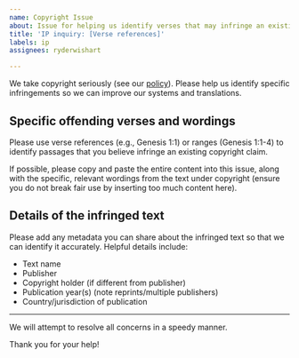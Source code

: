 ```yaml
---
name: Copyright Issue
about: Issue for helping us identify verses that may infringe an existing copyright.
title: 'IP inquiry: [Verse references]'
labels: ip
assignees: ryderwishart

---
```


We take copyright seriously (see our [policy](https://frontierrnd.com/policy)). Please help us identify specific infringements so we can improve our systems and translations.

## Specific offending verses and wordings

Please use verse references (e.g., Genesis 1:1) or ranges (Genesis 1:1-4) to identify passages that you believe infringe an existing copyright claim.

If possible, please copy and paste the entire content into this issue, along with the specific, relevant wordings from the text under copyright (ensure you do not break fair use by inserting too much content here).

## Details of the infringed text

Please add any metadata you can share about the infringed text so that we can identify it accurately. Helpful details include:

- Text name
- Publisher
- Copyright holder (if different from publisher)
- Publication year(s) (note reprints/multiple publishers)
- Country/jurisdiction of publication

----

We will attempt to resolve all concerns in a speedy manner. 

Thank you for your help!
